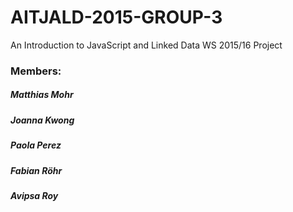 # AITJALD-2015-GROUP-3
An Introduction to JavaScript and Linked Data WS 2015/16 Project

### Members:
##### Matthias Mohr
##### Joanna Kwong
##### Paola Perez
##### Fabian Röhr
##### Avipsa Roy

